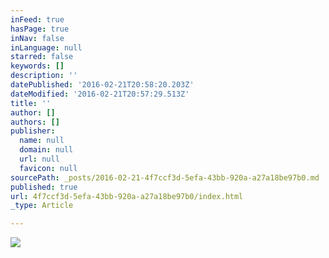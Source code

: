 ```yaml
---
inFeed: true
hasPage: true
inNav: false
inLanguage: null
starred: false
keywords: []
description: ''
datePublished: '2016-02-21T20:58:20.203Z'
dateModified: '2016-02-21T20:57:29.513Z'
title: ''
author: []
authors: []
publisher:
  name: null
  domain: null
  url: null
  favicon: null
sourcePath: _posts/2016-02-21-4f7ccf3d-5efa-43bb-920a-a27a18be97b0.md
published: true
url: 4f7ccf3d-5efa-43bb-920a-a27a18be97b0/index.html
_type: Article

---
```

![](https://the-grid-user-content.s3-us-west-2.amazonaws.com/44e49888-90e9-4b4b-b4dc-408b95e0fc9e.jpg)
